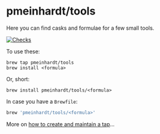 # pmeinhardt/tools

Here you can find casks and formulae for a few small tools.

[![Checks](https://github.com/pmeinhardt/homebrew-tools/actions/workflows/run-checks.yml/badge.svg)](https://github.com/pmeinhardt/homebrew-tools/actions/workflows/run-checks.yml)

To use these:

```shell
brew tap pmeinhardt/tools
brew install <formula>
```

Or, short:

```shell
brew install pmeinhardt/tools/<formula>
```

In case you have a `Brewfile`:

```ruby
brew 'pmeinhardt/tools/<formula>'
```

More on [how to create and maintain a tap](https://github.com/Homebrew/brew/blob/master/docs/How-to-Create-and-Maintain-a-Tap.md)…
